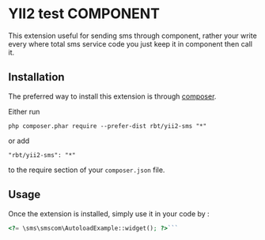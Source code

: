 YII2 test COMPONENT
==================
This extension useful for sending sms through component, rather your write every where total sms service code you just keep it in component then call it.

Installation
------------

The preferred way to install this extension is through [composer](http://getcomposer.org/download/).

Either run

```
php composer.phar require --prefer-dist rbt/yii2-sms "*"
```

or add

```
"rbt/yii2-sms": "*"
```

to the require section of your `composer.json` file.


Usage
-----

Once the extension is installed, simply use it in your code by  :

```php
<?= \sms\smscom\AutoloadExample::widget(); ?>```
